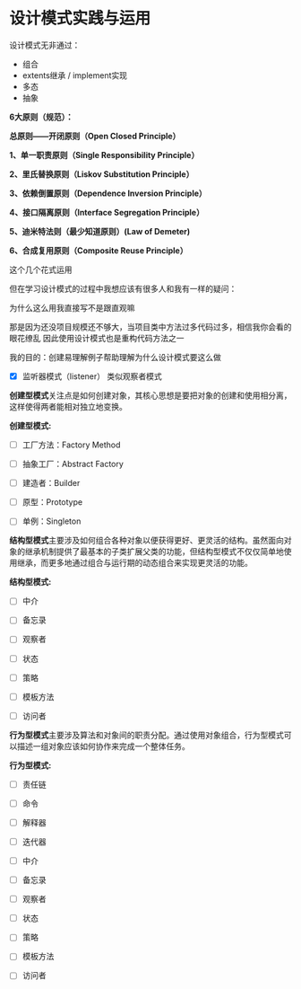 # 设计模式实践与运用

设计模式无非通过：
- 组合
- extents继承 / implement实现
- 多态
- 抽象

**6大原则（规范）：**

**总原则——开闭原则（Open Closed Principle）**

**1、单一职责原则（Single Responsibility Principle）**

**2、里氏替换原则（Liskov Substitution Principle）**

**3、依赖倒置原则（Dependence Inversion Principle）**

**4、接口隔离原则（Interface Segregation Principle）**

**5、迪米特法则（最少知道原则）(Law of Demeter)**

**6、合成复用原则（Composite Reuse Principle）**



这个几个花式运用

但在学习设计模式的过程中我想应该有很多人和我有一样的疑问：

为什么这么用我直接写不是跟直观嘛

那是因为还没项目规模还不够大，当项目类中方法过多代码过多，相信我你会看的眼花缭乱
因此使用设计模式也是重构代码方法之一


我的目的：创建易理解例子帮助理解为什么设计模式要这么做 





- [x] 监听器模式（listener）	类似观察者模式



**创建型模式**关注点是如何创建对象，其核心思想是要把对象的创建和使用相分离，这样使得两者能相对独立地变换。

**创建型模式:**

- [ ] 工厂方法：Factory Method
- [ ] 抽象工厂：Abstract Factory
- [ ] 建造者：Builder
- [ ] 原型：Prototype
- [ ] 单例：Singleton



**结构型模式**主要涉及如何组合各种对象以便获得更好、更灵活的结构。虽然面向对象的继承机制提供了最基本的子类扩展父类的功能，但结构型模式不仅仅简单地使用继承，而更多地通过组合与运行期的动态组合来实现更灵活的功能。

**结构型模式:**

- [ ] 中介
- [ ] 备忘录
- [ ] 观察者
- [ ] 状态
- [ ] 策略
- [ ] 模板方法
- [ ] 访问者



**行为型模式**主要涉及算法和对象间的职责分配。通过使用对象组合，行为型模式可以描述一组对象应该如何协作来完成一个整体任务。

**行为型模式:**

- [ ] 责任链
- [ ] 命令
- [ ] 解释器
- [ ] 迭代器
- [ ] 中介
- [ ] 备忘录
- [ ] 观察者
- [ ] 状态
- [ ] 策略
- [ ] 模板方法
- [ ] 访问者

